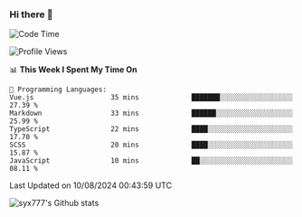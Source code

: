 ### Hi there 👋

<!--
**syx777/syx777** is a ✨ _special_ ✨ repository because its `README.md` (this file) appears on your GitHub profile.

Here are some ideas to get you started:

- 🔭 I’m currently working on ...
- 🌱 I’m currently learning ...
- 👯 I’m looking to collaborate on ...
- 🤔 I’m looking for help with ...
- 💬 Ask me about ...
- 📫 How to reach me: ...
- 😄 Pronouns: ...
- ⚡ Fun fact: ...
-->
<!--START_SECTION:waka-->
![Code Time](http://img.shields.io/badge/Code%20Time-177%20hrs%2045%20mins-blue)

![Profile Views](http://img.shields.io/badge/Profile%20Views-0-blue)

📊 **This Week I Spent My Time On** 

```text
💬 Programming Languages: 
Vue.js                   35 mins             ███████░░░░░░░░░░░░░░░░░░   27.39 % 
Markdown                 33 mins             ██████░░░░░░░░░░░░░░░░░░░   25.99 % 
TypeScript               22 mins             ████░░░░░░░░░░░░░░░░░░░░░   17.70 % 
SCSS                     20 mins             ████░░░░░░░░░░░░░░░░░░░░░   15.87 % 
JavaScript               10 mins             ██░░░░░░░░░░░░░░░░░░░░░░░   08.11 % 
```


 Last Updated on 10/08/2024 00:43:59 UTC
<!--END_SECTION:waka-->

![syx777's Github stats](https://github-readme-stats-syx777.vercel.app/api?username=syx777&show_icons=true&count_private=true)

